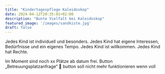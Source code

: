 ```yaml
---
title: "Kindertagespflege Kaleidoskop"
date: 2024-04-12T20:35:01+02:00
description: "Bunte Vielfalt bei Kaleidoskop"
featured_image: '/images/sandkiste.jpg'
draft: false
---
```


Jedes Kind ist individuell und besonders. Jedes Kind hat eigene Interessen, Bedürfnisse und ein eigenes Tempo. Jedes Kind ist willkommen. Jedes Kind hat Rechte.

Im Moment sind noch xx Plätze ab datum frei. Button „Betreuungsplatzanfrage“  button soll nicht mehr funktionieren wenn voll